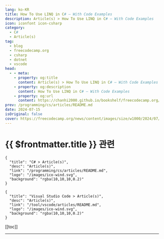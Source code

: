 ```yaml
---
lang: ko-KR
title: How To Use LINQ in C# – With Code Examples
description: Article(s) > How To Use LINQ in C# – With Code Examples
icon: iconfont icon-csharp
category: 
  - C#
  - Article(s)
tag: 
  - blog
  - freecodecamp.org
  - csharp
  - dotnet
  - vscode
head:
  - - meta:
    - property: og:title
      content: Article(s) > How To Use LINQ in C# – With Code Examples
    - property: og:description
      content: How To Use LINQ in C# – With Code Examples
    - property: og:url
      content: https://chanhi2000.github.io/bookshelf/freecodecamp.org/how-to-use-linq.html
prev: /programming/cs/articles/README.md
date: 2024-07-15
isOriginal: false
cover: https://freecodecamp.org/news/content/images/size/w1000/2024/07/How-to-use-linq.png
---
```


# {{ $frontmatter.title }} 관련

```component VPCard
{
  "title": "C# > Article(s)",
  "desc": "Article(s)",
  "link": "/programming/cs/articles/README.md",
  "logo": "/images/ico-wind.svg",
  "background": "rgba(10,10,10,0.2)"
}
```

```component VPCard
{
  "title": "Visual Studio Code > Article(s)",
  "desc": "Article(s)",
  "link": "/tool/vscode/articles/README.md",
  "logo": "/images/ico-wind.svg",
  "background": "rgba(10,10,10,0.2)"
}
```

[[toc]]

---

<SiteInfo
  name="How To Use LINQ in C# – With Code Examples"
  desc=".Net (pronounced as 'dot net') has many internal libraries and tools, but one that wields great power is LINQ (Language Integrated Query). It can be used in two ways: the language-level query syntax, or the LINQ API. In this article, we'll explore:  * What LINQ is.  * How..."
  url="https://freecodecamp.org/news/how-to-use-linq/"
  logo="https://cdn.freecodecamp.org/universal/favicons/favicon.ico"
  preview="https://freecodecamp.org/news/content/images/size/w1000/2024/07/How-to-use-linq.png"/>

<!-- TODO: 작성 -->

